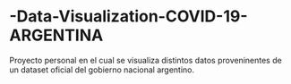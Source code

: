 # -Data-Visualization-COVID-19-ARGENTINA
Proyecto personal en el cual se visualiza distintos datos proveninentes de un dataset oficial del gobierno nacional argentino.

